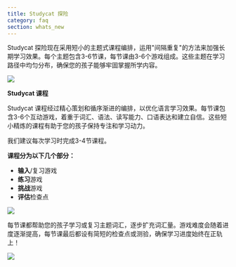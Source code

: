 ```yaml
---
title: Studycat 探险
category: faq
section: whats_new
---
```

Studycat 探险现在采用短小的主题式课程编排，运用"间隔重复"的方法来加强长期学习效果。每个主题包含3-6节课，每节课由3-6个游戏组成。这些主题在学习路径中均匀分布，确保您的孩子能够牢固掌握所学内容。

![](https://help.studycat.com/hc/article_attachments/40395054421145)



**Studycat 课程**

Studycat 课程经过精心策划和循序渐进的编排，以优化语言学习效果。每节课包含3-6个互动游戏，着重于词汇、语法、读写能力、口语表达和建立自信。这些短小精炼的课程有助于您的孩子保持专注和学习动力。

我们建议每次学习时完成3-4节课程。

**课程分为以下几个部分：**

* **输入**/复习游戏
* **练习**游戏
* **挑战**游戏
* **评估**检查点


![](https://help.studycat.com/hc/article_attachments/40396315316121)



每节课都帮助您的孩子学习或复习主题词汇，逐步扩充词汇量。游戏难度会随着进度逐渐提高，每节课最后都设有简短的检查点或测验，确保学习进度始终在正轨上！


![](https://help.studycat.com/hc/article_attachments/40396294306841)